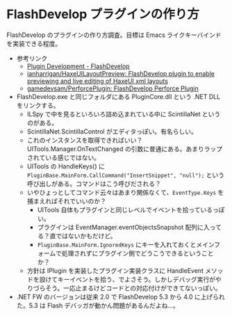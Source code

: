 # FlashDevelop プラグインの作り方
FlashDevelop のプラグインの作り方調査。目標は Emacs ライクキーバインドを実装できる程度。
- 参考リンク
  - [Plugin Development - FlashDevelop](http://www.flashdevelop.org/wikidocs/index.php?title=Plugin_Development)
  - [ianharrigan/HaxeUILayoutPreview: FlashDevelop plugin to enable previewing and live editing of HaxeUI xml layouts](https://github.com/ianharrigan/HaxeUILayoutPreview)
  - [gamedevsam/PerforcePlugin: FlashDevelop Perforce Plugin](https://github.com/gamedevsam/PerforcePlugin)
- FlashDevelop.exe と同じフォルダにある PluginCore.dll という .NET DLL をリンクする。
  - ILSpy で中を見るといろいろ詰め込まれている中に ScintillaNet というのがある。
  - ScintillaNet.ScintillaControl がエディタっぽい。有名らしい。
  - これのインスタンスを取得できればいい？UITools.Manager.OnTextChanged の引数に普通にある。あまりラップされている感じではない。
  - UITools の HandleKeys() に `PluginBase.MainForm.CallCommand("InsertSnippet", "null");` という呼び出しがある。コマンドはこう呼びだされる？
  - いやひょっとしてコマンド云々はあまり関係なくて、`EventType.Keys` を捕まえればそれでいいのか？
    - UITools 自体もプラグインと同じレベルでイベントを拾っているっぽい。
    - プラグインは EventManager.eventObjectsSnapshot 配列に入ってる？直ではないかもだけど。
    - `PluginBase.MainForm.IgnoredKeys` にキーを入れておくとメインフォームで処理されずにプラグイン側でどうこうできるということか？
  - 方針は IPlugin を実装したプラグイン実装クラスに HandleEvent メソッドを設けてキーイベントを拾う、でよさそう。しかしデバッグ実行がやりづらそう。一応止まるけどコードとの対応付けができてないっぽい。
- .NET FW のバージョンは従来 2.0 で FlashDevelop 5.3 から 4.0 に上げられた。5.3 は Flash デバッガが動かん問題があるんだよね…。